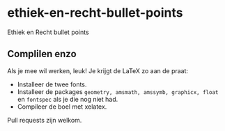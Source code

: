 ethiek-en-recht-bullet-points
=============================

Ethiek en Recht bullet points

## Complilen enzo

Als je mee wil werken, leuk! Je krijgt de LaTeX zo aan de praat:

* Installeer de twee fonts.
* Installeer de packages ``geometry, amsmath, amssymb, graphicx, float`` en ``fontspec`` als je die nog niet had.
* Compileer de boel met xelatex.

Pull requests zijn welkom.
